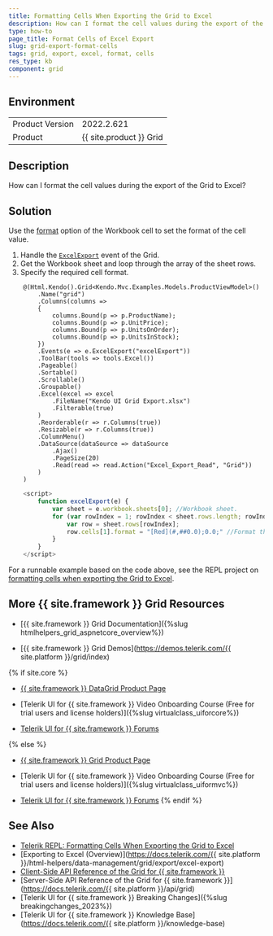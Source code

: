 ```yaml
---
title: Formatting Cells When Exporting the Grid to Excel
description: How can I format the cell values during the export of the {{ site.product }} Grid to Excel?
type: how-to
page_title: Format Cells of Excel Export
slug: grid-export-format-cells
tags: grid, export, excel, format, cells
res_type: kb
component: grid
---
```


## Environment

<table>
	<tbody>
		<tr>
			<td>Product Version</td>
			<td>2022.2.621</td>
		</tr>
		<tr>
			<td>Product</td>
			<td>{{ site.product }} Grid</td>
		</tr>
	</tbody>
</table>

## Description

How can I format the cell values during the export of the Grid to Excel?

## Solution

Use the [format](https://docs.telerik.com/kendo-ui/api/javascript/ooxml/workbook/configuration/sheets.rows.cells.format) option of the Workbook cell to set the format of the cell value.

1. Handle the [`ExcelExport`](https://docs.telerik.com/aspnet-core/api/kendo.mvc.ui.fluent/grideventbuilder#excelexportsystemstring) event of the Grid.
1. Get the Workbook sheet and loop through the array of the sheet rows.
1. Specify the required cell format.


```Index.cshtml
    @(Html.Kendo().Grid<Kendo.Mvc.Examples.Models.ProductViewModel>()
        .Name("grid")
        .Columns(columns =>
        {
            columns.Bound(p => p.ProductName);
            columns.Bound(p => p.UnitPrice);
            columns.Bound(p => p.UnitsOnOrder);
            columns.Bound(p => p.UnitsInStock);
        })
        .Events(e => e.ExcelExport("excelExport"))
        .ToolBar(tools => tools.Excel())
        .Pageable()
        .Sortable()
        .Scrollable()
        .Groupable()
        .Excel(excel => excel
            .FileName("Kendo UI Grid Export.xlsx")
            .Filterable(true)
        )
        .Reorderable(r => r.Columns(true))
        .Resizable(r => r.Columns(true))
        .ColumnMenu()
        .DataSource(dataSource => dataSource
            .Ajax()
            .PageSize(20)
            .Read(read => read.Action("Excel_Export_Read", "Grid"))
        )
    )
```
```JavaScript
    <script>
        function excelExport(e) {
            var sheet = e.workbook.sheets[0]; //Workbook sheet.
            for (var rowIndex = 1; rowIndex < sheet.rows.length; rowIndex++) {
                var row = sheet.rows[rowIndex];
                row.cells[1].format = "[Red](#,##0.0);0.0;" //Format the data in the second column.
            }
        }
    </script>
```

For a runnable example based on the code above, see the REPL project on [formatting cells when exporting the Grid to Excel](https://netcorerepl.telerik.com/mGEqwBFT22vhFHwi46).

## More {{ site.framework }} Grid Resources

* [{{ site.framework }} Grid Documentation]({%slug htmlhelpers_grid_aspnetcore_overview%})

* [{{ site.framework }} Grid Demos](https://demos.telerik.com/{{ site.platform }}/grid/index)

{% if site.core %}
* [{{ site.framework }} DataGrid Product Page](https://www.telerik.com/aspnet-core-ui/grid)

* [Telerik UI for {{ site.framework }} Video Onboarding Course (Free for trial users and license holders)]({%slug virtualclass_uiforcore%})

* [Telerik UI for {{ site.framework }} Forums](https://www.telerik.com/forums/aspnet-core-ui)

{% else %}
* [{{ site.framework }} Grid Product Page](https://www.telerik.com/aspnet-mvc/grid)

* [Telerik UI for {{ site.framework }} Video Onboarding Course (Free for trial users and license holders)]({%slug virtualclass_uiformvc%})

* [Telerik UI for {{ site.framework }} Forums](https://www.telerik.com/forums/aspnet-mvc)
{% endif %}

## See Also

* [Telerik REPL: Formatting Cells When Exporting the Grid to Excel](https://netcorerepl.telerik.com/mGEqwBFT22vhFHwi46)
* [Exporting to Excel (Overview)](https://docs.telerik.com/{{ site.platform }}/html-helpers/data-management/grid/export/excel-export)
* [Client-Side API Reference of the Grid for {{ site.framework }}](https://docs.telerik.com/kendo-ui/api/javascript/ui/grid)
* [Server-Side API Reference of the Grid for {{ site.framework }}](https://docs.telerik.com/{{ site.platform }}/api/grid)
* [Telerik UI for {{ site.framework }} Breaking Changes]({%slug breakingchanges_2023%})
* [Telerik UI for {{ site.framework }} Knowledge Base](https://docs.telerik.com/{{ site.platform }}/knowledge-base)
